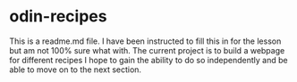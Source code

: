 # odin-recipes
This is a readme.md file. I have been instructed to fill this in for the lesson but am not 100% sure what with.
The current project is to build a webpage for different recipes
I hope to gain the ability to do so independently and be able to move on to the next section.
